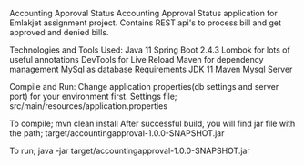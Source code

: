 Accounting Approval Status
Accounting Approval Status  application for Emlakjet assignment project.
Contains REST api's to process bill and get approved and denied bills.

Technologies and Tools Used:
Java 11
Spring Boot 2.4.3
Lombok for lots of useful annotations
DevTools for Live Reload
Maven for dependency management
MySql as database
Requirements
JDK 11
Maven
Mysql Server

Compile and Run:
Change application properties(db settings and server port) for your environment first. 
Settings file; src/main/resources/application.properties

To compile;
mvn clean install
After successful build, you will find jar file with the path; target/accountingapproval-1.0.0-SNAPSHOT.jar

To run;
java -jar target/accountingapproval-1.0.0-SNAPSHOT.jar